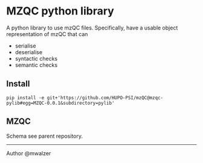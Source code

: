 # MZQC python library

A python library to use mzQC files. Specifically, have a usable object representation of mzQC that can
* serialise
* deserialise
* syntactic checks
* semantic checks

## Install
```
pip install -e git+'https://github.com/HUPO-PSI/mzQC@mzqc-pylib#egg=MZQC-0.0.1&subdirectory=pylib'
```

## MZQC
Schema see parent repository.

---

Author @mwalzer
